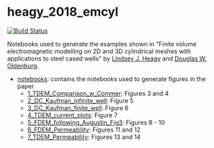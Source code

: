# heagy_2018_emcyl

[![Build Status](https://travis-ci.org/simpeg-research/heagy_2018_emcyl.svg?branch=master)](https://travis-ci.org/simpeg-research/heagy_2018_emcyl)

Notebooks used to generate the examples shown in "Finite volume electromagnetic modelling on 2D and 3D cylindrical meshes with applications to steel cased wells" by [Lindsey J. Heagy](https://github.com/lheagy) and [Douglas W. Oldenburg](https://github.com/dougoldenburg). 

- [notebooks](notebooks): contains the notebooks used to generate figures in the paper
    - [1_TDEM_Comparison_w_Commer](notebooks/1_TDEM_Comparison_w_Commer.ipynb): Figures 3 and 4
    - [2_DC_Kaufman_infinite_well](notebooks/2_DC_Kaufman_infinite_well.ipynb): Figure 5
    - [3_DC_Kaufman_finite_well](notebooks/3_DC_Kaufman_finite_well.ipynb): Figure 6
    - [4_TDEM_current_plots](notebooks/4_TDEM_current_plots.ipynb): Figure 7 
    - [5_FDEM_following_Augustin_Fig3](notebooks/5_FDEM_following_Augustin_Fig3.ipynb): Figures 8 - 10
    - [6_FDEM_Permeability](notebooks/6_FDEM_Permeability.ipynb): Figures 11 and 12
    - [7_TDEM_Permeability](notebooks/7_TDEM_Permeability.ipynb): Figures 13 and 14
    
